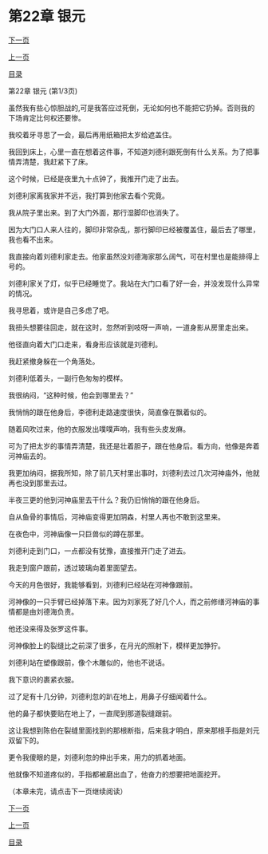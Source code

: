 <h1>第22章   银元</h1>
            <div><p><a href="./0064_%E7%AC%AC22%E7%AB%A0_%E9%93%B6%E5%85%83.md">下一页</a></p><p><a href="./0062_%E7%AC%AC21%E7%AB%A0_%E4%BA%BA%E8%84%B8.md">上一页</a></p><p><a href="../">目录</a></p></div>
            <div><p>第22章   银元 (第1/3页)</p><p>虽然我有些心惊胆战的,可是我答应过死倒，无论如何也不能把它扔掉。否则我的下场肯定比何权还要惨。</p><p>我咬着牙寻思了一会，最后再用纸箱把太岁给遮盖住。</p><p>我回到床上，心里一直在想着这件事，不知道刘德利跟死倒有什么关系。为了把事情弄清楚，我赶紧下了床。</p><p>这个时候，已经是夜里九十点钟了，我推开门走了出去。</p><p>刘德利家离我家并不远，我打算到他家去看个究竟。</p><p>我从院子里出来。到了大门外面，那行湿脚印也消失了。</p><p>因为大门口人来人往的，脚印非常杂乱，那行脚印已经被覆盖住，最后去了哪里，我也看不出来。</p><p>我直接向着刘德利家走去。他家虽然没刘德海家那么阔气，可在村里也是能排得上号的。</p><p>刘德利家关了灯，似乎已经睡觉了。我站在大门口看了好一会，并没发现什么异常的情况。</p><p>我寻思着，或许是自己多虑了吧。</p><p>我扭头想要往回走，就在这时，忽然听到吱呀一声响，一道身影从房里走出来。</p><p>他径直向着大门口走来，看身形应该就是刘德利。</p><p>我赶紧撤身躲在一个角落处。</p><p>刘德利低着头，一副行色匆匆的模样。</p><p>我很纳闷，“这种时候，他会到哪里去？”</p><p>我悄悄的跟在他身后，李德利走路速度很快，简直像在飘着似的。</p><p>随着风吹过来，他的衣服发出噗噗声响，我有些头皮发麻。</p><p>可为了把太岁的事情弄清楚，我还是壮着胆子，跟在他身后。看方向，他像是奔着河神庙去的。</p><p>我更加纳闷，据我所知，除了前几天村里出事时，刘德利去过几次河神庙外，他就再也没到那里去过。</p><p>半夜三更的他到河神庙里去干什么？我仍旧悄悄的跟在他身后。</p><p>自从鱼骨的事情后，河神庙变得更加阴森，村里人再也不敢到这里来。</p><p>在夜色中，河神庙像一只巨兽似的蹲在那里。</p><p>刘德利走到门口，一点都没有犹豫，直接推开门走了进去。</p><p>我走到窗户跟前，透过玻璃向着里面望去。</p><p>今天的月色很好，我能够看到，刘德利已经站在河神像跟前。</p><p>河神像的一只手臂已经掉落下来。因为刘家死了好几个人，而之前修缮河神庙的事情都是由刘德海负责。</p><p>他还没来得及张罗这件事。</p><p>河神像脸上的裂缝比之前深了很多，在月光的照射下，模样更加狰狞。</p><p>刘德利站在塑像跟前，像个木雕似的，他也不说话。</p><p>我下意识的裹紧衣服。</p><p>过了足有十几分钟，刘德利忽的趴在地上，用鼻子仔细闻着什么。</p><p>他的鼻子都快要贴在地上了，一直爬到那道裂缝跟前。</p><p>这让我想到陈伯在裂缝里面找到的那根断指，后来我才明白，原来那根手指是刘元双留下的。</p><p>更令我傻眼的是，刘德利忽的伸出手来，用力的抓着地面。</p><p>他就像不知道疼似的，手指都被磨出血了，他奋力的想要把地面挖开。</p><p>（本章未完，请点击下一页继续阅读）</p></div>
            <div><p><a href="./0064_%E7%AC%AC22%E7%AB%A0_%E9%93%B6%E5%85%83.md">下一页</a></p><p><a href="./0062_%E7%AC%AC21%E7%AB%A0_%E4%BA%BA%E8%84%B8.md">上一页</a></p><p><a href="../">目录</a></p></div>